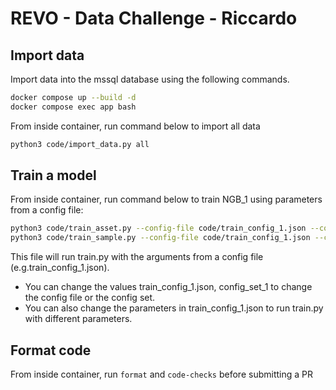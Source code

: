 # REVO - Data Challenge - Riccardo

## Import data

Import data into the mssql database using the following commands.

```bash
docker compose up --build -d
docker compose exec app bash
```

From inside container, run command below to import all data

```bash
python3 code/import_data.py all
```


## Train a model

From inside container, run command below to train NGB_1 using parameters from a config file:

```bash
python3 code/train_asset.py --config-file code/train_config_1.json --config-set ngb_asset
python3 code/train_sample.py --config-file code/train_config_1.json --config-set ngb_sample
```


This file will run train.py with the arguments from a config file (e.g.train_config_1.json).
- You can change the values train_config_1.json, config_set_1 to change the config file or the config set.
- You can also change the parameters in train_config_1.json to run train.py with different parameters.


## Format code

From inside container, run `format` and `code-checks` before submitting a PR
